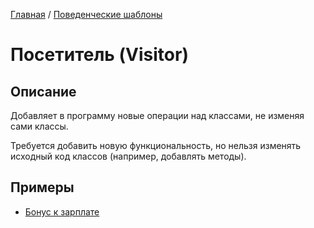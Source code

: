 [Главная](../..) / [Поведенческие шаблоны](..)

# Посетитель (Visitor)

## Описание

Добавляет в программу новые операции над классами, не изменяя сами классы.

Требуется добавить новую функциональность, но нельзя изменять исходный код классов (например, добавлять методы).

## Примеры

* [Бонус к зарплате](./bonus)